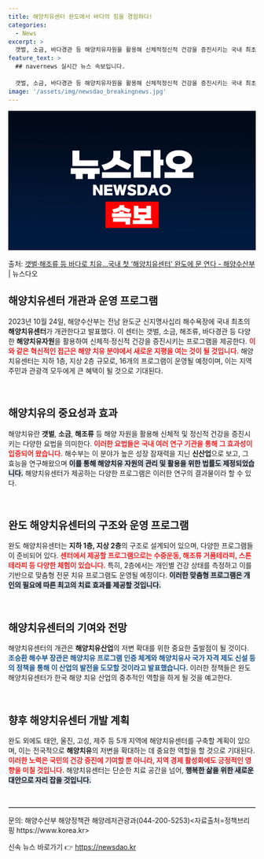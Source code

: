 ```yaml
---
title: 해양치유센터 완도에서 바다의 힘을 경험하다!
categories:
  - News
excerpt: >
  갯벌, 소금, 바다경관 등 해양치유자원을 활용해 신체적정신적 건강을 증진시키는 국내 최초 해양치유센터가 문을…
feature_text: >
  ## navernews 실시간 뉴스 속보입니다.

  갯벌, 소금, 바다경관 등 해양치유자원을 활용해 신체적정신적 건강을 증진시키는 국내 최초 해양치유센터가 문을…
image: '/assets/img/newsdao_breakingnews.jpg'
---
```


![뉴스다오 속보](/assets/img/newsdao_breakingnews.jpg)

<p>출처: <a href="https://newsdao.kr/2639" rel="dofollow">갯벌·해조류 등 바다로 치유…국내 첫 ‘해양치유센터’ 완도에 문 연다 - 해양수산부</a> | 뉴스다오</p>

<h2 data-ke-size="size26">해양치유센터 개관과 운영 프로그램</h2>
<p data-ke-size="size16">2023년 10월 24일, 해양수산부는 전남 완도군 신지명사십리 해수욕장에 국내 최초의 <b>해양치유센터</b>가 개관한다고 발표했다. 이 센터는 갯벌, 소금, 해조류, 바다경관 등 다양한 <b>해양치유자원</b>을 활용하여 신체적·정신적 건강을 증진시키는 프로그램을 제공한다. <b><span style="color: #ee2323;">이와 같은 혁신적인 접근은 해양 치유 분야에서 새로운 지평을 여는 것이 될 것입니다.</span></b> 해양치유센터는 지하 1층, 지상 2층 규모로, 16개의 프로그램이 운영될 예정이며, 이는 지역 주민과 관광객 모두에게 큰 혜택이 될 것으로 기대된다.</p>
<p data-ke-size="size16">&nbsp;</p>

<h2 data-ke-size="size26">해양치유의 중요성과 효과</h2>
<p data-ke-size="size16">해양치유란 <b>갯벌</b>, <b>소금</b>, <b>해조류</b> 등 해양 자원을 활용해 신체적 및 정신적 건강을 증진시키는 다양한 요법을 의미한다. <b><span style="color: #ee2323;">이러한 요법들은 국내 여러 연구 기관을 통해 그 효과성이 입증되어 왔습니다.</span></b> 해수부는 이 분야가 높은 성장 잠재력을 지닌 <b>신산업</b>으로 보고, 그 효능을 연구해왔으며 <b><span style="background-color: #21538527;">이를 통해 해양치유 자원의 관리 및 활용을 위한 법률도 제정되었습니다.</span></b> 해양치유센터가 제공하는 다양한 프로그램은 이러한 연구의 결과물이라 할 수 있다.</p>
<p data-ke-size="size16">&nbsp;</p>

<h2 data-ke-size="size26">완도 해양치유센터의 구조와 운영 프로그램</h2>
<p data-ke-size="size16">완도 해양치유센터는 <b>지하 1층, 지상 2층</b>의 구조로 설계되어 있으며, 다양한 프로그램들이 준비되어 있다. <b><span style="color: #ee2323;">센터에서 제공할 프로그램으로는 수중운동, 해조류 거품테라피, 스톤테라피 등 다양한 체험이 있습니다.</span></b> 특히, 2층에서는 개인별 건강 상태를 측정하고 이를 기반으로 맞춤형 전문 치유 프로그램도 운영될 예정이다. <b><span style="background-color: #21538527;">이러한 맞춤형 프로그램은 개인의 필요에 따른 최고의 치료 효과를 제공할 것입니다.</span></b></p>
<p data-ke-size="size16">&nbsp;</p>

<h2 data-ke-size="size26">해양치유센터의 기여와 전망</h2>
<p data-ke-size="size16">해양치유센터의 개관은 <b>해양치유산업</b>의 저변 확대를 위한 중요한 출발점이 될 것이다. <b><span style="color: #1a5490;">조승환 해수부 장관은 해양치유 프로그램 인증 체계와 해양치유사 국가 자격 제도 신설 등의 정책을 통해 이 산업의 발전을 도모할 것이라고 발표했습니다.</span></b> 이러한 정책들은 완도 해양치유센터가 한국 해양 치유 산업의 중추적인 역할을 하게 될 것을 예고한다.</p>
<p data-ke-size="size16">&nbsp;</p>

<h2 data-ke-size="size26">향후 해양치유센터 개발 계획</h2>
<p data-ke-size="size16">완도 외에도 태안, 울진, 고성, 제주 등 5개 지역에 해양치유센터를 구축할 계획이 있으며, 이는 전국적으로 <b>해양치유</b>의 저변을 확대하는 데 중요한 역할을 할 것으로 기대된다. <b><span style="color: #ee2323;">이러한 노력은 국민의 건강 증진에 기여할 뿐 아니라, 지역 경제 활성화에도 긍정적인 영향을 미칠 것입니다.</span></b> 해양치유센터는 단순한 치료 공간을 넘어, <b><span style="background-color: #21538527;">행복한 삶을 위한 새로운 대안으로 자리 잡을 것입니다.</span></b></p>
<p data-ke-size="size16">&nbsp;</p>

<hr style="border: 1px solid #ccc;">
<p data-ke-size="size16">문의: 해양수산부 해양정책관 해양레저관광과(044-200-5253)<자료출처=정책브리핑 https://www.korea.kr></p> 

신속 뉴스 바로가기 👉 <a href="https://newsdao.kr" rel="dofollow">https://newsdao.kr</a>



